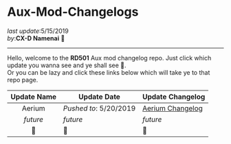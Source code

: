 # Aux-Mod-Changelogs   

_last update_:5/15/2019   
_by_:**CX-D Namenai** 🐉

---
Hello, welcome to the **RD501** Aux mod changelog repo. Just click which update you wanna see and ye shall see 👀.     
Or you can be lazy and click these links below which will take ye to that repo page.

| Update Name   | Update Date   | Update Changelog  |
|:-----------:  |-------------  |------------------ |
|    Aerium             | *Pushed to*: 5/20/2019               |  [Aerium Changelog](https://github.com/namenai/Aux-Mod-Changelogs/blob/master/Aux%20-%205-15-2019%20-%20Aireium%20Update/README.md)                   |
|    *future*           |      *future*         |       *future*                | 
|        🔮      |    🐉          |      🍄                | 
